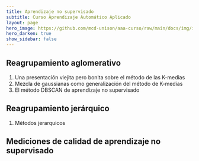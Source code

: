 ```yaml
---
title: Aprendizaje no supervisado 
subtitle: Curso Aprendizaje Automático Aplicado
layout: page
hero_image: https://github.com/mcd-unison/aaa-curso/raw/main/docs/img/intro-banner.jpeg
hero_darken: true
show_sidebar: false
---
```


## Reagrupamiento aglomerativo

1. Una presentación viejita pero bonita sobre el método de las K-medias
2. Mezcla de gaussianas como generalización del método de K-medias
3. El método DBSCAN de aprendizaje no supervisado

## Reagrupamiento jerárquico

1. Métodos jerarquicos

## Mediciones de calidad de aprendizaje no supervisado